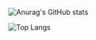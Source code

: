 ![Anurag's GitHub stats](https://github-readme-stats.vercel.app/api?username=winspain&show_icons=true&theme=buefy&include_all_commits)

![Top Langs](https://github-readme-stats.vercel.app/api/top-langs/?username=winspain&layout=compact)
